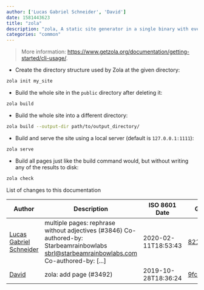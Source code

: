 ```yaml
---
author: ['Lucas Gabriel Schneider', 'David']
date: 1581443623
title: "zola"
description: "zola, A static site generator in a single binary with everything built-in."
categories: "common"
---
```

> More information: <https://www.getzola.org/documentation/getting-started/cli-usage/>.

- Create the directory structure used by Zola at the given directory:

```bash
zola init my_site
```

- Build the whole site in the `public` directory after deleting it:

```bash
zola build
```

- Build the whole site into a different directory:

```bash
zola build --output-dir path/to/output_directory/
```

- Build and serve the site using a local server (default is `127.0.0.1:1111`):

```bash
zola serve
```

- Build all pages just like the build command would, but without writing any of the results to disk:

```bash
zola check
```
List of changes to this documentation


Author | Description | ISO 8601 Date | GitHub link
------|-----|-----|-----
[Lucas Gabriel Schneider](mailto:casdpa@gmail.com) | multiple pages: rephrase without adjectives (#3846) Co-authored-by: Starbeamrainbowlabs <sbrl@starbeamrainbowlabs.com> Co-authored-by: [...] | 2020-02-11T18:53:43 | [8211b80c1722](https://github.com/tldr-pages/tldr/commit/8211b80c17221eed9f3f8530eafed3cc3fbd03f1)
[David](mailto:animi.vulpis@gmail.com) | zola: add page (#3492) | 2019-10-28T18:36:24 | [9fc91215f47e](https://github.com/tldr-pages/tldr/commit/9fc91215f47e5bed553e5ee3ec116423f65f1131)

